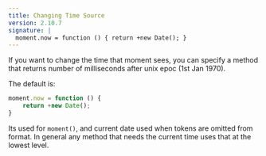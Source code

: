 ```yaml
---
title: Changing Time Source
version: 2.10.7
signature: |
  moment.now = function () { return +new Date(); }
---
```


If you want to change the time that moment sees, you can specify a method that
returns number of milliseconds after unix epoc (1st Jan 1970).

The default is:

```javascript
moment.now = function () {
    return +new Date();
}
```

Its used for `moment()`, and current date used when tokens are omitted from
format. In general any method that needs the current time uses that at the
lowest level.
